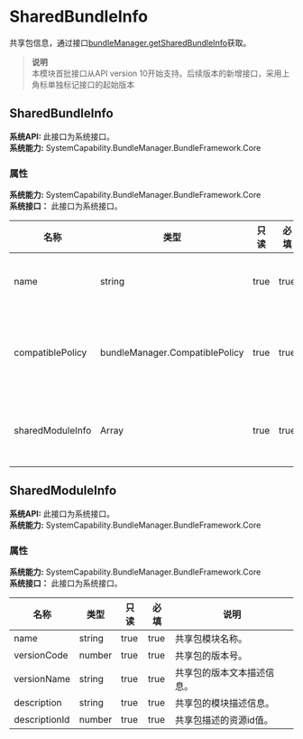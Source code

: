 # SharedBundleInfo    
共享包信息，通过接口[bundleManager.getSharedBundleInfo](js-apis-bundleManager.md)获取。  
> **说明**   
>本模块首批接口从API version 10开始支持。后续版本的新增接口，采用上角标单独标记接口的起始版本  
    
## SharedBundleInfo  
 **系统API:**  此接口为系统接口。  
 **系统能力:**  SystemCapability.BundleManager.BundleFramework.Core    
### 属性    
 **系统能力:**  SystemCapability.BundleManager.BundleFramework.Core    
 **系统接口：** 此接口为系统接口。    
    
| 名称 | 类型 | 只读 | 必填 | 说明 |  
| --------| --------| --------| --------| --------|  
| name | string | true | true | 应用共享包名称。 |  
| compatiblePolicy | bundleManager.CompatiblePolicy | true | true | 共享包兼容策略的类型。 |  
| sharedModuleInfo | Array<SharedModuleInfo> | true | true | 应用共享模块信息。 |  
    
## SharedModuleInfo  
 **系统API:**  此接口为系统接口。  
 **系统能力:**  SystemCapability.BundleManager.BundleFramework.Core    
### 属性    
 **系统能力:**  SystemCapability.BundleManager.BundleFramework.Core    
 **系统接口：** 此接口为系统接口。    
    
| 名称 | 类型 | 只读 | 必填 | 说明 |  
| --------| --------| --------| --------| --------|  
| name | string | true | true | 共享包模块名称。 |  
| versionCode | number | true | true | 共享包的版本号。 |  
| versionName | string | true | true | 共享包的版本文本描述信息。 |  
| description | string | true | true | 共享包的模块描述信息。 |  
| descriptionId | number | true | true | 共享包描述的资源id值。 |  
